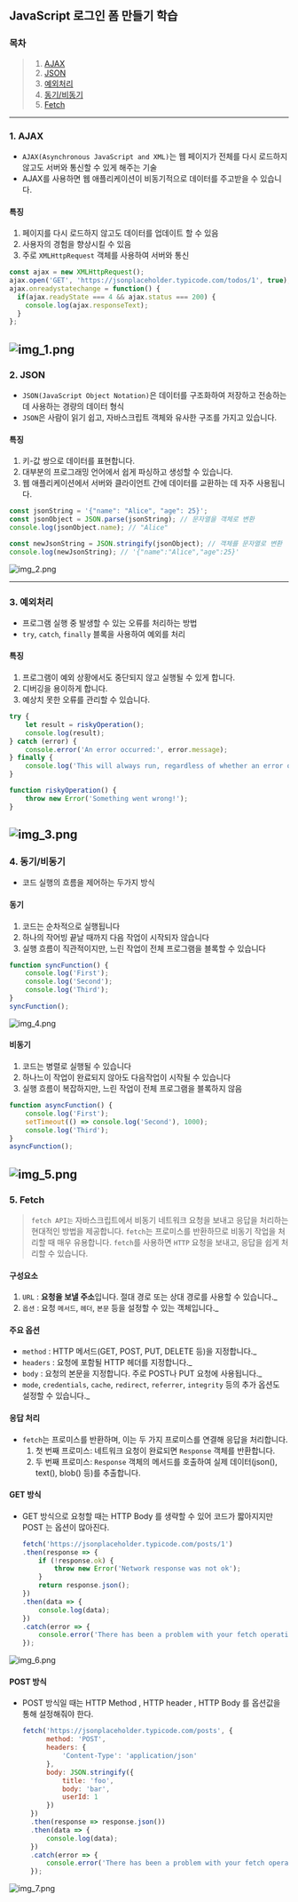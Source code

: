 ## JavaScript 로그인 폼 만들기 학습

### 목차
> 1. [AJAX](https://github.com/KangJeoungMi/Study-JavaScript/blob/master/markdown/day06.md#1-ajax)
> 2. [JSON](https://github.com/KangJeoungMi/Study-JavaScript/blob/master/markdown/day06.md#2-json)
> 3. [예외처리](https://github.com/KangJeoungMi/Study-JavaScript/blob/master/markdown/day06.md#3-예외처리)
> 4. [동기/비동기](https://github.com/KangJeoungMi/Study-JavaScript/blob/master/markdown/day06.md#4-동기비동기)
> 5. [Fetch](https://github.com/KangJeoungMi/Study-JavaScript/blob/master/markdown/day06.md#5-fetch)
----
### 1. AJAX
- `AJAX(Asynchronous JavaScript and XML)`는 웹 페이지가 전체를 다시 로드하지 않고도 서버와 통신할 수 있게 해주는 기술
- AJAX를 사용하면 웹 애플리케이션이 비동기적으로 데이터를 주고받을 수 있습니다.

#### 특징
1. 페이지를 다시 로드하지 않고도 데이터를 업데이트 할 수 있음
2. 사용자의 경험을 향상시킬 수 있음
3. 주로 `XMLHttpRequest` 객체를 사용하여 서버와 통신

```JavaScript
const ajax = new XMLHttpRequest();
ajax.open('GET', 'https://jsonplaceholder.typicode.com/todos/1', true);
ajax.onreadystatechange = function() {
  if(ajax.readyState === 4 && ajax.status === 200) {
    console.log(ajax.responseText);
  }
};
```
![img_1.png](../images/Day06/img01.png)
----
### 2. JSON
- `JSON(JavaScript Object Notation)`은 데이터를 구조화하여 저장하고 전송하는 데 사용하는 경량의 데이터 형식
- `JSON`은 사람이 읽기 쉽고, 자바스크립트 객체와 유사한 구조를 가지고 있습니다.

#### 특징
1. 키-값 쌍으로 데이터를 표현합니다.
2. 대부분의 프로그래밍 언어에서 쉽게 파싱하고 생성할 수 있습니다.
3. 웹 애플리케이션에서 서버와 클라이언트 간에 데이터를 교환하는 데 자주 사용됩니다.

```JavaScript
const jsonString = '{"name": "Alice", "age": 25}';
const jsonObject = JSON.parse(jsonString); // 문자열을 객체로 변환
console.log(jsonObject.name); // "Alice"

const newJsonString = JSON.stringify(jsonObject); // 객체를 문자열로 변환
console.log(newJsonString); // '{"name":"Alice","age":25}'
```
![img_2.png](../images/Day06/img02.png)

---
### 3. 예외처리
- 프로그램 실행 중 발생할 수 있는 오류를 처리하는 방법
- `try`, `catch`, `finally` 블록을 사용하여 예외를 처리
#### 특징
1. 프로그램이 예외 상황에서도 중단되지 않고 실행될 수 있게 합니다.
2. 디버깅을 용이하게 합니다.
3. 예상치 못한 오류를 관리할 수 있습니다.

```JavaScript
try {
    let result = riskyOperation();
    console.log(result);
} catch (error) {
    console.error('An error occurred:', error.message);
} finally {
    console.log('This will always run, regardless of whether an error occurred or not.');
}

function riskyOperation() {
    throw new Error('Something went wrong!');
}
```
![img_3.png](../images/Day06/img03.png)
---
### 4. 동기/비동기
- 코드 실행의 흐름을 제어하는 두가지 방식

#### 동기
1. 코드는 순차적으로 실행됩니다
2. 하나의 작어빙 끝날 때까지 다음 작업이 시작되자 않습니다
3. 실행 흐름이 직관적이지만, 느린 작업이 전체 프로그램을 블록할 수 있습니다
```JavaScript
function syncFunction() {
    console.log('First');
    console.log('Second');
    console.log('Third');
}
syncFunction();
```
![img_4.png](../images/Day06/img04.png)


#### 비동기
1. 코드는 병렬로 실행될 수 있습니다
2. 하나느이 작업이 완료되지 않아도 다음작업이 시작될 수 있습니다
3. 실행 흐름이 복잡하지만, 느린 작업이 전체 프로그램을 블록하지 않음
```JavaScript
function asyncFunction() {
    console.log('First');
    setTimeout(() => console.log('Second'), 1000);
    console.log('Third');
}
asyncFunction();
```
![img_5.png](../images/Day06/img05.png)
---
### 5. Fetch
> `fetch API는` 자바스크립트에서 비동기 네트워크 요청을 보내고 응답을 처리하는 현대적인 방법을 제공합니다.
> `fetch`는 프로미스를 반환하므로 비동기 작업을 처리할 때 매우 유용합니다.
> `fetch`를 사용하면 `HTTP` 요청을 보내고, 응답을 쉽게 처리할 수 있습니다.

#### 구성요소
1. `URL` : **요청을 보낼 주소**입니다. 절대 경로 또는 상대 경로를 사용할 수 있습니다._
2. `옵션` : 요청 `메서드`, `헤더`, `본문` 등을 설정할 수 있는 객체입니다._

#### 주요 옵션
- `method` : HTTP 메서드(GET, POST, PUT, DELETE 등)을 지정합니다._
- `headers` : 요청에 포함될 HTTP 헤더를 지정합니다._
- `body` : 요청의 본문을 지정합니다. 주로 POST나 PUT 요청에 사용됩니다._
- `mode`, `credentials`, `cache`, `redirect`, `referrer`, `integrity` 등의 추가 옵션도 설정할 수 있습니다._

#### 응답 처리
- `fetch`는 프로미스를 반환하며, 이는 두 가지 프로미스를 연결해 응답을 처리합니다.
    1. 첫 번째 프로미스: 네트워크 요청이 완료되면 `Response` 객체를 반환합니다.
    2. 두 번째 프로미스: `Response` 객체의 메서드를 호출하여 실제 데이터(json(), text(), blob() 등)를 추출합니다.

#### GET 방식
- GET 방식으로 요청할 때는 HTTP Body 를 생략할 수 있어 코드가 짧아지지만 POST 는 옵션이 많아진다.
    ```javascript
    fetch('https://jsonplaceholder.typicode.com/posts/1')
    .then(response => {
        if (!response.ok) {
            throw new Error('Network response was not ok');
        }
        return response.json();
    })
    .then(data => {
        console.log(data);
    })
    .catch(error => {
        console.error('There has been a problem with your fetch operation:', error);
    });

    ```
![img_6.png](../images/Day06/img06.png)

#### POST 방식
- POST 방식일 때는 HTTP Method , HTTP header , HTTP Body 를 옵션값을 통해 설정해줘야 한다.
  ```javascript
  fetch('https://jsonplaceholder.typicode.com/posts', {
        method: 'POST',
        headers: {
            'Content-Type': 'application/json'
        },
        body: JSON.stringify({
            title: 'foo',
            body: 'bar',
            userId: 1
        })
    })
    .then(response => response.json())
    .then(data => {
        console.log(data);
    })
    .catch(error => {
        console.error('There has been a problem with your fetch operation:', error);
    });

  ```
![img_7.png](../images/Day06/img07.png)
